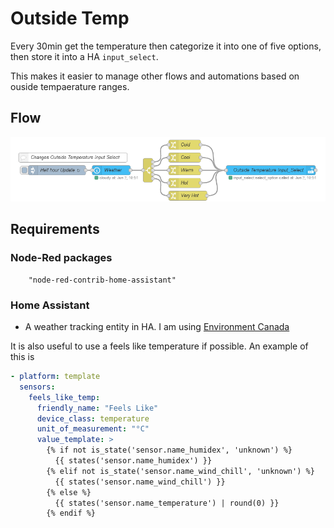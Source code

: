 # Outside Temp

Every 30min get the temperature then categorize it into one of five options, then store it into a HA `input_select`. 

This makes it easier to manage other flows and automations based on ouside tempaerature ranges. 

## Flow

![Example image](./outsidetemp.png)


## Requirements

### Node-Red packages

        "node-red-contrib-home-assistant"

### Home Assistant

- A weather tracking entity in HA. I am using [Environment Canada](https://www.home-assistant.io/integrations/environment_canada/)

It is also useful to use a feels like temperature if possible. An example of this is 

````yaml
- platform: template
  sensors:
    feels_like_temp:
      friendly_name: "Feels Like"
      device_class: temperature
      unit_of_measurement: "°C"
      value_template: >
        {% if not is_state('sensor.name_humidex', 'unknown') %}
          {{ states('sensor.name_humidex') }}
        {% elif not is_state('sensor.name_wind_chill', 'unknown') %}
          {{ states('sensor.name_wind_chill') }}
        {% else %}
          {{ states('sensor.name_temperature') | round(0) }}
        {% endif %}
````
  